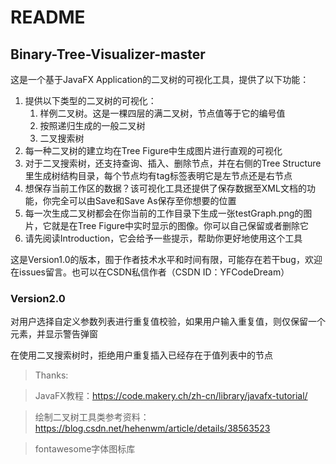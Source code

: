 # README

## Binary-Tree-Visualizer-master

这是一个基于JavaFX Application的二叉树的可视化工具，提供了以下功能：

1. 提供以下类型的二叉树的可视化：
   1. 样例二叉树。这是一棵四层的满二叉树，节点值等于它的编号值
   2. 按照递归生成的一般二叉树
   3. 二叉搜索树
2. 每一种二叉树的建立均在Tree Figure中生成图片进行直观的可视化
3. 对于二叉搜索树，还支持查询、插入、删除节点，并在右侧的Tree Structure里生成树结构目录，每个节点均有tag标签表明它是左节点还是右节点
4. 想保存当前工作区的数据？该可视化工具还提供了保存数据至XML文档的功能，你完全可以由Save和Save As保存至你想要的位置
5. 每一次生成二叉树都会在你当前的工作目录下生成一张testGraph.png的图片，它就是在Tree Figure中实时显示的图像。你可以自己保留或者删除它
6. 请先阅读Introduction，它会给予一些提示，帮助你更好地使用这个工具

这是Version1.0的版本，囿于作者技术水平和时间有限，可能存在若干bug，欢迎在issues留言。也可以在CSDN私信作者（CSDN ID：YFCodeDream）

### Version2.0
对用户选择自定义参数列表进行重复值校验，如果用户输入重复值，则仅保留一个元素，并显示警告弹窗

在使用二叉搜索树时，拒绝用户重复插入已经存在于值列表中的节点

> Thanks:

> JavaFX教程：https://code.makery.ch/zh-cn/library/javafx-tutorial/

> 绘制二叉树工具类参考资料：https://blog.csdn.net/hehenwm/article/details/38563523

> fontawesome字体图标库
